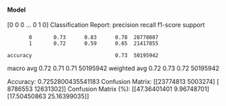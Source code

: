 #### Model
[0 0 0 ... 0 1 0]
Classification Report:
              precision    recall  f1-score   support

           0       0.73      0.83      0.78  28778087
           1       0.72      0.59      0.65  21417855

    accuracy                           0.73  50195942
   macro avg       0.72      0.71      0.71  50195942
weighted avg       0.72      0.73      0.72  50195942

Accuracy: 0.7252800435541183
Confusion Matrix:
[[23774813  5003274]
 [ 8786553 12631302]]
Confusion Matrix (%):
[[47.36401401  9.96748701]
 [17.50450863 25.16399035]]
